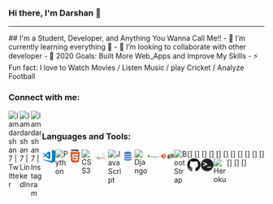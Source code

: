 ### Hi there, I'm Darshan 👋

<hr />
## I'm a Student, Developer, and Anything You Wanna Call Me!!
- 🌱 I’m currently learning everything 🤣
- 👯 I’m looking to collaborate with other developer
- 🥅 2020 Goals: Built More Web_Apps and Improve My Skills
- ⚡ Fun fact: I love to Watch Movies / Listen Music / play Cricket / Analyze Football

### Connect with me:
[<img align="left" alt="iamdarshan7 | Twitter" width="22px" src="https://img.shields.io/badge/Facebook-1877F2?style=for-the-badge&logo=facebook&logoColor=white" />][facebook]
[<img align="left" alt="iamdarshan7 | LinkedIn" width="22px" src="https://img.shields.io/badge/LinkedIn-0077B5?style=for-the-badge&logo=linkedin&logoColor=white" />][linkedin]
[<img align="left" alt="iamdarshan7 | Instagram" width="22px" src="https://img.shields.io/badge/Instagram-E4405F?style=for-the-badge&logo=instagram&logoColor=white" />][instagram]


<br />

### Languages and Tools:

[<img align="left" alt="Visual Studio Code" width="26px" src="https://raw.githubusercontent.com/github/explore/80688e429a7d4ef2fca1e82350fe8e3517d3494d/topics/visual-studio-code/visual-studio-code.png" />]
[<img align="left" alt="Python" width="26px" src="https://img.shields.io/badge/Python-3776AB?style=for-the-badge&logo=python&logoColor=white" />]
[<img align="left" alt="HTML5" width="26px" src="https://raw.githubusercontent.com/github/explore/80688e429a7d4ef2fca1e82350fe8e3517d3494d/topics/html/html.png" />]
[<img align="left" alt="CSS3" width="26px" src="https://img.shields.io/badge/CSS-239120?&style=for-the-badge&logo=css3&logoColor=white" />]
[<img align="left" alt="MySQL" width="26px" src="https://raw.githubusercontent.com/github/explore/80688e429a7d4ef2fca1e82350fe8e3517d3494d/topics/mysql/mysql.png" />]
[<img align="left" alt="JavaScript" width="26px" src="https://img.shields.io/badge/JavaScript-F7DF1E?style=for-the-badge&logo=javascript&logoColor=black" />]
[<img align="left" alt="SQL" width="26px" src="https://raw.githubusercontent.com/github/explore/80688e429a7d4ef2fca1e82350fe8e3517d3494d/topics/sql/sql.png" />]
[<img align="left" alt="Django" width="26px" src="https://img.shields.io/badge/Django-092E20?style=for-the-badge&logo=django&logoColor=white" />]
[<img align="left" alt="MongoDB" width="26px" src="https://raw.githubusercontent.com/github/explore/80688e429a7d4ef2fca1e82350fe8e3517d3494d/topics/mongodb/mongodb.png" />]
[<img align="left" alt="Git" width="26px" src="https://raw.githubusercontent.com/github/explore/80688e429a7d4ef2fca1e82350fe8e3517d3494d/topics/git/git.png" />]
[<img align="left" alt="BootStrap" width="26px" src="https://img.shields.io/badge/Bootstrap-563D7C?style=for-the-badge&logo=bootstrap&logoColor=white" />]
[<img align="left" alt="GitHub" width="26px" src="https://raw.githubusercontent.com/github/explore/78df643247d429f6cc873026c0622819ad797942/topics/github/github.png" />]
[<img align="left" alt="Terminal" width="26px" src="https://raw.githubusercontent.com/github/explore/80688e429a7d4ef2fca1e82350fe8e3517d3494d/topics/terminal/terminal.png" />]
[<img align="left" alt="Heroku" width="26px" src="https://img.shields.io/badge/Heroku-430098?style=for-the-badge&logo=heroku&logoColor=white" />]

<br />
<br />


[instagram]: https://www.instagram.com/darshanthapa7
[linkedin]: https://www.linkedin.com/in/darshan-thapa-1b5b041aa
[facebook]: https://www.facebook.com/thesun0007


